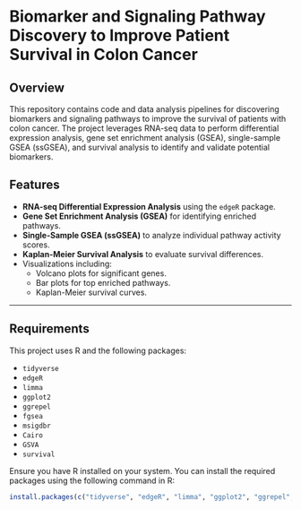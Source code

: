 # **Biomarker and Signaling Pathway Discovery to Improve Patient Survival in Colon Cancer**

## **Overview**
This repository contains code and data analysis pipelines for discovering biomarkers and signaling pathways to improve the survival of patients with colon cancer. The project leverages RNA-seq data to perform differential expression analysis, gene set enrichment analysis (GSEA), single-sample GSEA (ssGSEA), and survival analysis to identify and validate potential biomarkers.

## **Features**
- **RNA-seq Differential Expression Analysis** using the `edgeR` package.
- **Gene Set Enrichment Analysis (GSEA)** for identifying enriched pathways.
- **Single-Sample GSEA (ssGSEA)** to analyze individual pathway activity scores.
- **Kaplan-Meier Survival Analysis** to evaluate survival differences.
- Visualizations including:
  - Volcano plots for significant genes.
  - Bar plots for top enriched pathways.
  - Kaplan-Meier survival curves.

---

## **Requirements**
This project uses R and the following packages:
- `tidyverse`
- `edgeR`
- `limma`
- `ggplot2`
- `ggrepel`
- `fgsea`
- `msigdbr`
- `Cairo`
- `GSVA`
- `survival`

Ensure you have R installed on your system. You can install the required packages using the following command in R:
```R
install.packages(c("tidyverse", "edgeR", "limma", "ggplot2", "ggrepel", "fgsea", "msigdbr", "Cairo", "GSVA", "survival"))
